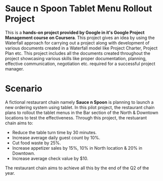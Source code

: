 # Sauce n Spoon Tablet Menu Rollout Project
This is a **hands-on project provided by Google in it's Google Project Management course on Coursera**. This project gives an idea by using the Waterfall approach for carrying out a project along with development of various documents created in a Waterfall model like Project Charter, Project Plan etc. This project includes all the documents created throughout the project showcasing various skills like proper documentation, planning, effective communication, negotiation etc. required for a successful project manager. 

# Scenario
A fictional restaurant chain namely **Sauce n Spoon** is planning to launch a new ordering system using tablet. In this pilot project, the restaurant chain plans to rollout the tablet menus in the Bar section of the North & Downtown locations to test the effectiveness. Through this project, the restuarant chain aims to:

- Reduce the table turn time by 30 minutes.
- Increase average daily guest count by 10%.
- Cut food waste by 25%.
- Increase appetizer sales by 15%, 10% in North location & 20% in Downtown.
- Increase average check value by $10.

The restaurant chain aims to achieve all this by the end of the Q2 of the year.
